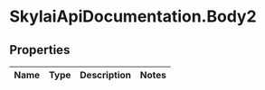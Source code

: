 # SkylaiApiDocumentation.Body2

## Properties
Name | Type | Description | Notes
------------ | ------------- | ------------- | -------------
